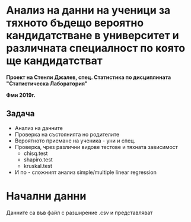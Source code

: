 # **Анализ на данни на ученици за тяхното бъдещо вероятно кандидатстване в университет и различната специалност по която ще кандидатстват**
**Проект на Стенли Джалев, спец. Статистика по дисциплината "Статистическа Лаборатория"**

**Фми 2019г.**

## Задача
- Анализ на данните
- Проверка на състоянията но родителите
- Вероятното приемане на ученика - уни и спец.
- Проверка, чрез различни видове тестове и тяхната зависимост
  - chisq.test
  - shapiro.test
  - kruskal.test
- И по - сложният анализ simple/multiple linear regression

# Начални данни
Данните са във файл с разширение .csv и представляват 
